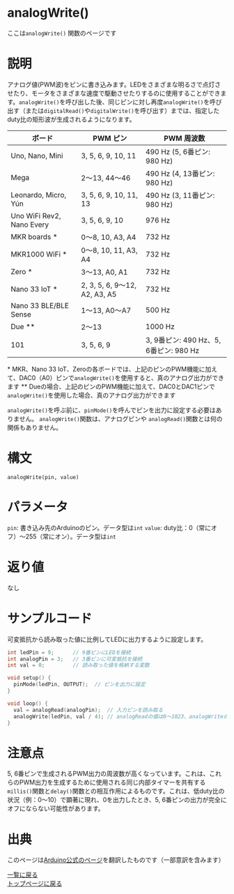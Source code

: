 # analogWrite()

ここは`analogWrite()` 関数のページです

# 説明

アナログ値(PWM波)をピンに書き込みます。LEDをさまざまな明るさで点灯させたり、モータをさまざまな速度で駆動させたりするのに使用することができます。`analogWrite()`を呼び出した後、同じピンに対し再度`analogWrite()`を呼び出す（または`digitalRead()`や`digitalWrite()`を呼び出す）までは、指定したduty比の矩形波が生成されるようになります。

| ボード |  PWM ピン | PWM 周波数 |
|----|----|----|
| Uno, Nano, Mini | 3, 5, 6, 9, 10, 11 | 490 Hz (5, 6番ピン: 980 Hz) |
| Mega | 2〜13, 44〜46 | 490 Hz (4, 13番ピン: 980 Hz) |
| Leonardo, Micro, Yún | 3, 5, 6, 9, 10, 11, 13 | 490 Hz (3, 11番ピン: 980 Hz) |
| Uno WiFi Rev2, Nano Every | 3, 5, 6, 9, 10 | 976 Hz |
| MKR boards \* | 0〜8, 10, A3, A4 | 732 Hz |
| MKR1000 WiFi \* | 0〜8, 10, 11, A3, A4 | 732 Hz |
| Zero \* | 3〜13, A0, A1 | 732 Hz |
| Nano 33 IoT \* | 2, 3, 5, 6, 9〜12, A2, A3, A5 | 732 Hz |
| Nano 33 BLE/BLE Sense | 1〜13, A0〜A7 | 500 Hz |
| Due \*\* | 2〜13 | 1000 Hz |
| 101 | 3, 5, 6, 9 | 3, 9番ピン: 490 Hz、5, 6番ピン: 980 Hz |

\* MKR、Nano 33 IoT、Zeroの各ボードでは、上記のピンのPWM機能に加えて、DAC0（A0）ピンで`analogWrite()`を使用すると、真のアナログ出力ができます
\*\* Dueの場合、上記のピンのPWM機能に加えて、DAC0とDAC1ピンで`analogWrite()`を使用した場合、真のアナログ出力ができます

`analogWrite()`を呼ぶ前に、`pinMode()`を呼んでピンを出力に設定する必要はありません。
`analogWrite()`関数は、アナログピンや `analogRead()`関数とは何の関係もありません。

# 構文

`analogWrite(pin, value)`

# パラメータ

`pin`: 書き込み先のArduinoのピン。データ型は`int`
`value`: duty比：0（常にオフ）〜255（常にオン）。データ型は`int`

# 返り値

なし

# サンプルコード

可変抵抗から読み取った値に比例してLEDに出力するように設定します。

```cpp
int ledPin = 9;      // 9番ピンにLEDを接続
int analogPin = 3;   // 3番ピンに可変抵抗を接続
int val = 0;         // 読み取った値を格納する変数

void setup() {
  pinMode(ledPin, OUTPUT);  // ピンを出力に設定
}

void loop() {
  val = analogRead(analogPin);  // 入力ピンを読み取る
  analogWrite(ledPin, val / 4); // analogReadの値は0〜1023、analogWriteの値は0〜255
}
```

# 注意点

5, 6番ピンで生成されるPWM出力の周波数が高くなっています。これは、これらのPWM出力を生成するために使用される同じ内部タイマーを共有する`millis()`関数と`delay()`関数との相互作用によるものです。これは、低duty比の状況（例：0～10）で顕著に現れ、0を出力したとき、5, 6番ピンの出力が完全にオフにならない可能性があります。

# 出典

このページは[Arduino公式のページ]()を翻訳したものです（一部意訳を含みます）

[一覧に戻る](http://pages.nchlab.net/Arduino/ref/)  
[トップページに戻る](http://pages.nchlab.net/)
